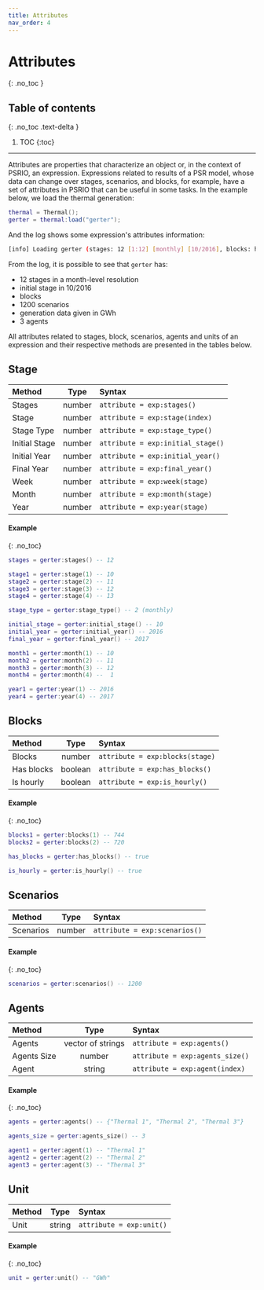 ```yaml
---
title: Attributes
nav_order: 4
---
```


# Attributes
{: .no_toc }

## Table of contents
{: .no_toc .text-delta }

1. TOC
{:toc}

---

Attributes are properties that characterize an object or, in the context of PSRIO, an expression. Expressions related to results of a PSR model, whose data can change over stages, scenarios, and blocks, for example, have a set of attributes in PSRIO that can be useful in some tasks. In the example below, we load the thermal generation:

``` lua
thermal = Thermal();
gerter = thermal:load("gerter");
```

And the log shows some expression's attributes information:

```sh
[info] Loading gerter (stages: 12 [1:12] [monthly] [10/2016], blocks: hour, scenarios: 1200, unit: GWh, agents: 3 [thermal])
```
From the log, it is possible to see that `gerter` has:
* 12 stages in a month-level resolution
* initial stage in 10/2016
* blocks 
* 1200 scenarios
* generation data given in GWh
* 3 agents

All attributes related to stages, block, scenarios, agents and units of an expression and their respective methods are presented in the tables below.

## Stage

| Method          | Type            |            Syntax                 |
|:----------------|:---------------:|:----------------------------------|
| Stages          | number          | `attribute = exp:stages()`        |
| Stage           | number          | `attribute = exp:stage(index)`    |
| Stage Type      | number          | `attribute = exp:stage_type()`    |
| Initial Stage   | number          | `attribute = exp:initial_stage()` |
| Initial Year    | number          | `attribute = exp:initial_year()`  |
| Final Year      | number          | `attribute = exp:final_year()`    |
| Week            | number          | `attribute = exp:week(stage)`     |
| Month           | number          | `attribute = exp:month(stage)`    |
| Year            | number          | `attribute = exp:year(stage)`     |

#### Example 
{: .no_toc}

```lua 
stages = gerter:stages() -- 12

stage1 = gerter:stage(1) -- 10
stage2 = gerter:stage(2) -- 11
stage3 = gerter:stage(3) -- 12
stage4 = gerter:stage(4) -- 13

stage_type = gerter:stage_type() -- 2 (monthly)

initial_stage = gerter:initial_stage() -- 10
initial_year = gerter:initial_year() -- 2016
final_year = gerter:final_year() -- 2017

month1 = gerter:month(1) -- 10
month2 = gerter:month(2) -- 11
month3 = gerter:month(3) -- 12
month4 = gerter:month(4) --  1

year1 = gerter:year(1) -- 2016
year4 = gerter:year(4) -- 2017
```

## Blocks

| Method          | Type            |            Syntax                 |
|:----------------|:---------------:|:----------------------------------|
| Blocks          | number          | `attribute = exp:blocks(stage)`   |
| Has blocks      | boolean         | `attribute = exp:has_blocks()`    |
| Is hourly       | boolean         | `attribute = exp:is_hourly()`     |

#### Example 
{: .no_toc}

```lua 
blocks1 = gerter:blocks(1) -- 744
blocks2 = gerter:blocks(2) -- 720

has_blocks = gerter:has_blocks() -- true

is_hourly = gerter:is_hourly() -- true
```

## Scenarios

| Method          | Type            |            Syntax                 |
|:----------------|:---------------:|:----------------------------------|
| Scenarios       | number          | `attribute = exp:scenarios()`     |

#### Example 
{: .no_toc}

```lua 
scenarios = gerter:scenarios() -- 1200
```

## Agents

| Method          | Type              |            Syntax                 |
|:----------------|:-----------------:|:----------------------------------|
| Agents          | vector of strings | `attribute = exp:agents()`        |
| Agents Size     | number            | `attribute = exp:agents_size()`   |
| Agent           | string            | `attribute = exp:agent(index)`    |

#### Example 
{: .no_toc}

```lua 
agents = gerter:agents() -- {"Thermal 1", "Thermal 2", "Thermal 3"}

agents_size = gerter:agents_size() -- 3

agent1 = gerter:agent(1) -- "Thermal 1"
agent2 = gerter:agent(2) -- "Thermal 2"
agent3 = gerter:agent(3) -- "Thermal 3"
```

## Unit

| Method          | Type            |            Syntax                 |
|:----------------|:---------------:|:----------------------------------|
| Unit            | string          | `attribute = exp:unit()`          |

#### Example 
{: .no_toc}

```lua 
unit = gerter:unit() -- "GWh"
```